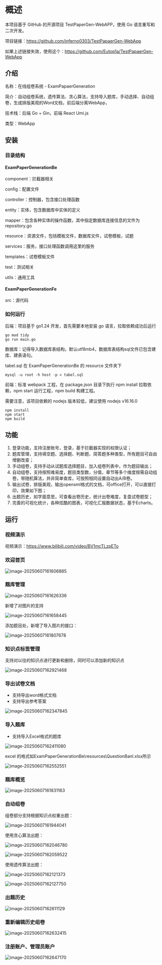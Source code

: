 # 概述

本项目基于 GitHub 的开源项目 TestPaperGen-WebAPP，使用 Go 语言重写和二次开发。

项目链接：https://github.com/inferno0303/TestPapaerGen-WebApp

如果上述链接失效，使用这个：https://github.com/Eutop1a/TestPapaerGen-WebApp



## 介绍

名称：在线组卷系统 - ExamPapaerGeneration

简介：自动组卷系统，遗传算法、贪心算法，支持导入题库，手动选择、自动组卷，生成排版美观的Word文档，前后端分离WebApp，

技术栈：后端 Go + Gin，前端 React Umi.js

类型：WebApp



## 安装

### 目录结构

#### ExamPaperGenerationBe

component：拦截器相关

config：配置文件

controller：控制器，包含接口处理函数

entity：实体，包含数据库中实体的定义

mapper：包含各种实体的操作函数，其中指定数据库连接信息的文件为 repository.go

resource：资源文件，包括模板文件，数据库文件，试卷模板，试题

services：服务，接口处理函数调用这里的服务

templates：试卷模板文件

test：测试相关

utils：通用工具

#### ExamPaperGenerationFe

src：源代码



### 如何运行

后端：项目基于 go1.24 开发，首先需要本地安装 go 语言，拉取依赖成功后运行

```
go mod tidy 
go run main.go
```

数据库：记得导入数据库表结构，默认utf8mb4，数据库表结构sql文件已包含建库、建表语句。

tabel.sql 在 ExamPaperGenerationBe 的 resource 文件夹下

```
mysql -u root -h host -p < tabel.sql
```

前端：标准 webpack 工程，在 package.json 目录下执行 npm install 拉取依赖，npm start 运行工程，npm build 构建工程。

需要注意，该项目依赖的 nodejs 版本较低，建议使用 nodejs v16.16.0

```
npm install
npm start
npm build
```

## 功能



1. 登录功能，支持注册账号，登录，基于拦截器实现的权限认证；
2. 题库管理，支持填空题、选择题、判断题、简答题多种类型，所有题目可自由增删改查；
3. 手动组卷，支持手动从试题库选择题目，加入组卷列表中，作为题目输出；
4. 自动组卷，支持按照难易度，题目类型数，分值，章节等多个维度按需自动组卷，带随机算法，并非简单查库，可按照相同设置自动出A/B卷。
5. 输出试卷，排版美观，输出openxml格式的文档，可office打开，可以直接打印，效果如下图；
6. 出题历史，如字面意思，可查看出卷历史，统计出卷难度，复盘试卷题型；
7. 完善的可视化统计，各种炫酷的图表，可视化汇报数据状态，基于Echarts。



## 运行



### 视频演示

视频演示：https://www.bilibili.com/video/BV1mcTLzpETo

### 欢迎首页

![image-20250607161606885](https://renovice-1311449499.cos.ap-chongqing.myqcloud.com/image-20250607161606885.png)

### 题库管理

![image-20250607161626336](https://renovice-1311449499.cos.ap-chongqing.myqcloud.com/image-20250607161626336.png)

新增了对图片的支持

![image-20250607161658445](https://renovice-1311449499.cos.ap-chongqing.myqcloud.com/image-20250607161658445.png)

添加题目处，新增了导入图片的接口：

![image-20250607161807678](https://renovice-1311449499.cos.ap-chongqing.myqcloud.com/image-20250607161807678.png)

### 知识点标签管理

支持对以往的知识点进行更新和删除，同时可以添加新的知识点

![image-20250607162921468](https://renovice-1311449499.cos.ap-chongqing.myqcloud.com/image-20250607162921468.png)

### 导出试卷文档

- 支持导出word格式文档
- 支持导出参考答案

![image-20250607162347845](https://renovice-1311449499.cos.ap-chongqing.myqcloud.com/image-20250607162347845.png)

### 导入题库

- 支持导入Excel格式的题库

![image-20250607162411080](https://renovice-1311449499.cos.ap-chongqing.myqcloud.com/image-20250607162411080.png)

excel 的格式如ExamPaperGenerationBe\resources\QuestionBanl.xlsx所示

![image-20250607162552551](https://renovice-1311449499.cos.ap-chongqing.myqcloud.com/image-20250607162552551.png)

### 题库概览

![image-20250607161831163](https://renovice-1311449499.cos.ap-chongqing.myqcloud.com/image-20250607161831163.png)

### 自动组卷

组卷部分支持根据知识点权重出题：

![image-20250607161944041](https://renovice-1311449499.cos.ap-chongqing.myqcloud.com/image-20250607161944041.png)

使用贪心算法出题：

![image-20250607162046780](https://renovice-1311449499.cos.ap-chongqing.myqcloud.com/image-20250607162046780.png)

![image-20250607162059522](https://renovice-1311449499.cos.ap-chongqing.myqcloud.com/image-20250607162059522.png)



使用遗传算法出题：

![image-20250607162121373](https://renovice-1311449499.cos.ap-chongqing.myqcloud.com/image-20250607162121373.png)

![image-20250607162127750](https://renovice-1311449499.cos.ap-chongqing.myqcloud.com/image-20250607162127750.png)

### 出题历史

![image-20250607162611129](https://renovice-1311449499.cos.ap-chongqing.myqcloud.com/image-20250607162611129.png)

### 重新编辑历史组卷

![image-20250607162632415](https://renovice-1311449499.cos.ap-chongqing.myqcloud.com/image-20250607162632415.png)

### 注册账户、管理员账户

![image-20250607162647170](https://renovice-1311449499.cos.ap-chongqing.myqcloud.com/image-20250607162647170.png)
